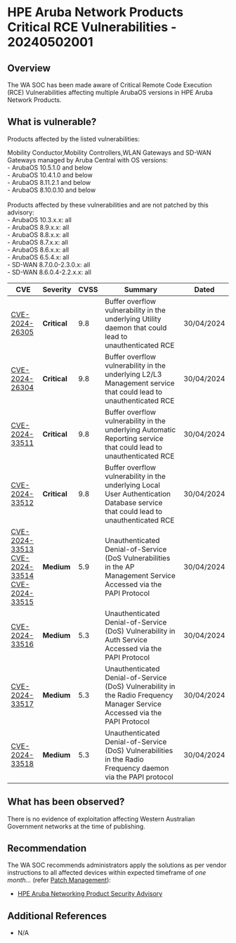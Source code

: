# HPE Aruba Network Products Critical RCE Vulnerabilities - 20240502001

## Overview

The WA SOC has been made aware of Critical Remote Code Execution (RCE) Vulnerabilities affecting multiple ArubaOS versions in HPE Aruba Network Products.

## What is vulnerable?

Products affected by the listed vulnerabilities:

Mobility Conductor,Mobility Controllers,WLAN Gateways and SD-WAN Gateways managed by Aruba Central with OS versions: <br> - ArubaOS 10.5.1.0 and below <br> - ArubaOS 10.4.1.0 and below <br> - ArubaOS 8.11.2.1 and below <br> - ArubaOS 8.10.0.10 and below <br> <br>
Products affected by these vulnerabilities and are not patched by this advisory: <br>  - ArubaOS 10.3.x.x:          all <br> - ArubaOS 8.9.x.x:           all <br> - ArubaOS 8.8.x.x:           all <br> - ArubaOS 8.7.x.x:           all <br> - ArubaOS 8.6.x.x:           all <br> - ArubaOS 6.5.4.x:           all <br> - SD-WAN 8.7.0.0-2.3.0.x:    all <br> - SD-WAN 8.6.0.4-2.2.x.x:    all

| CVE                                                                                                                                                                                                             | Severity     | CVSS | Summary                                                                                                                           | Dated      |
| --------------------------------------------------------------------------------------------------------------------------------------------------------------------------------------------------------------- | ------------ | ---- | --------------------------------------------------------------------------------------------------------------------------------- | ---------- |
| [CVE-2024-26305](https://nvd.nist.gov/vuln/detail/CVE-2024-26305)                                                                                                                                               | **Critical** | 9.8  | Buffer overflow vulnerability in the underlying Utility daemon that could lead to unauthenticated RCE                             | 30/04/2024 |
| [CVE-2024-26304](https://nvd.nist.gov/vuln/detail/CVE-2024-26304)                                                                                                                                               | **Critical** | 9.8  | Buffer overflow vulnerability in the underlying L2/L3 Management service that could lead to unauthenticated RCE                   | 30/04/2024 |
| [CVE-2024-33511](https://nvd.nist.gov/vuln/detail/CVE-2024-33511)                                                                                                                                               | **Critical** | 9.8  | Buffer overflow vulnerability in the underlying Automatic Reporting service that could lead to unauthenticated RCE                | 30/04/2024 |
| [CVE-2024-33512](https://nvd.nist.gov/vuln/detail/CVE-2024-33512)                                                                                                                                               | **Critical** | 9.8  | Buffer overflow vulnerability in the underlying Local User Authentication Database service that could lead to unauthenticated RCE | 30/04/2024 |
| [CVE-2024-33513](https://nvd.nist.gov/vuln/detail/CVE-2024-33513) <br> [CVE-2024-33514](https://nvd.nist.gov/vuln/detail/CVE-2024-33514) <br> [CVE-2024-33515](https://nvd.nist.gov/vuln/detail/CVE-2024-33515) | **Medium**   | 5.9  | Unauthenticated Denial-of-Service (DoS Vulnerabilities in the AP Management Service Accessed via the PAPI Protocol                | 30/04/2024 |
| [CVE-2024-33516](https://nvd.nist.gov/vuln/detail/CVE-2024-33516)                                                                                                                                               | **Medium**   | 5.3  | Unauthenticated Denial-of-Service (DoS) Vulnerability in Auth Service Accessed via the PAPI Protocol                              | 30/04/2024 |
| [CVE-2024-33517](https://nvd.nist.gov/vuln/detail/CVE-2024-33517)                                                                                                                                               | **Medium**   | 5.3  | Unauthenticated Denial-of-Service (DoS) Vulnerability in the Radio Frequency Manager Service Accessed via the PAPI Protocol       | 30/04/2024 |
| [CVE-2024-33518](https://nvd.nist.gov/vuln/detail/CVE-2024-33518)                                                                                                                                               | **Medium**   | 5.3  | Unauthenticated Denial-of-Service (DoS) Vulnerabilities in the Radio Frequency daemon via the PAPI protocol                       | 30/04/2024 |

## What has been observed?

There is no evidence of exploitation affecting Western Australian Government networks at the time of publishing.

## Recommendation

The WA SOC recommends administrators apply the solutions as per vendor instructions to all affected devices within expected timeframe of *one month...* (refer [Patch Management](../guidelines/patch-management.md)):

- [HPE Aruba Networking Product Security Advisory](https://www.arubanetworks.com/assets/alert/ARUBA-PSA-2024-004.txt)

## Additional References

- N/A
